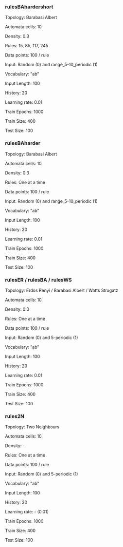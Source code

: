 ### rulesBAhardershort

Topology: Barabasi Albert

Automata cells: 10

Density: 0.3

Rules: 15, 85, 117, 245

Data points: 100 / rule

Input: Random (0) and range_5-10_periodic (1)

Vocabulary: "ab"

Input Length: 100

History: 20

Learning rate: 0.01

Train Epochs: 1000

Train Size: 400

Test Size: 100

### rulesBAharder

Topology: Barabasi Albert

Automata cells: 10

Density: 0.3

Rules: One at a time

Data points: 100 / rule

Input: Random (0) and range_5-10_periodic (1)

Vocabulary: "ab"

Input Length: 100

History: 20

Learning rate: 0.01

Train Epochs: 1000

Train Size: 400

Test Size: 100

### rulesER / rulesBA / rulesWS

Topology: Erdos Renyi / Barabasi Albert / Watts Strogatz

Automata cells: 10

Density: 0.3

Rules: One at a time

Data points: 100 / rule

Input: Random (0) and 5-periodic (1)

Vocabulary: "ab"

Input Length: 100

History: 20

Learning rate: 0.01

Train Epochs: 1000

Train Size: 400

Test Size: 100

### rules2N

Topology: Two Neighbours

Automata cells: 10

Density: -

Rules: One at a time

Data points: 100 / rule

Input: Random (0) and 5-periodic (1)

Vocabulary: "ab"

Input Length: 100

History: 20

Learning rate: - (0.01)

Train Epochs: 1000

Train Size: 400

Test Size: 100


